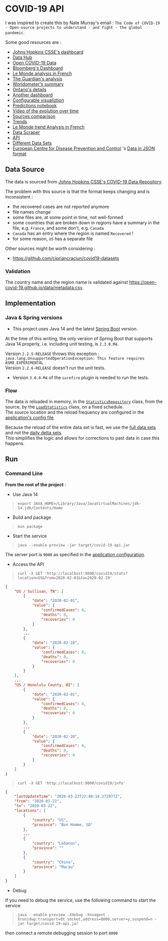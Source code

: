 # COVID-19 API

I was inspired to create this by Nate Murray's email : `The Code of COVID-19 - Open-source projects to understand - and fight - the global pandemic`.

Some good resources are :

* [Johns Hopkins CSSE's dashboard](https://coronavirus.jhu.edu/map.html)
* [Data Hub](https://datahub.io/core/covid-19)
* [Open COVID-19 Data](https://github.com/open-covid-19/data)
* [Bloomberg's Dashboard](https://www.bloomberg.com/graphics/2020-coronavirus-cases-world-map/?utm_source=facebook&utm_medium=cpc&utm_campaign=covid19&utm_content=tofu&fbclid=IwAR0UgjaNWvouJAPggGdA6VnogRuCM2SPWePRKYcfSeF3coYcgqS5DepTYXw)
* [Le Monde analysis in French](https://www.lemonde.fr/les-decodeurs/article/2020/02/27/en-carte-visualisez-la-propagation-mondiale-de-l-epidemie-de-coronavirus_6031092_4355770.html)
* [The Guardian's analysis](https://www.theguardian.com/world/2020/mar/27/coronavirus-mapped-map-which-countries-have-the-most-cases-and-deaths)
* [Worldometer's summary](https://www.worldometers.info/coronavirus/)
* [Ontario's details](https://www.ontario.ca/page/2019-novel-coronavirus?utm_source=Google&utm_medium=CPC&utm_campaign=COVID-19)
* [Another dashboard](https://www.gohkokhan.com/corona-virus-interactive-dashboard-tweaked/)
* [Configurable visualiztion](http://91-divoc.com/pages/covid-visualization/)
* [Predictions notebook](https://www.kaggle.com/yuanquan/covid-19-prediction-by-country-and-province)
* [Video of the evolution over time](https://prateekiiest.github.io/COVID-19-Analysis/)
* [Sources comparison](https://ourworldindata.org/covid-sources-comparison)
* [Trends](https://aatishb.com/covidtrends/)
* [Le Monde trend Analysis in French](https://www.lemonde.fr/les-decodeurs/article/2020/03/27/coronavirus-visualisez-les-pays-qui-ont-aplati-la-courbe-de-l-infection-et-ceux-qui-n-y-sont-pas-encore-parvenus_6034627_4355770.html)
* [Data Scraper](https://coronadatascraper.com/#home)
* [API](https://corona-api-landingpage.netlify.com/)
* [Different Data Sets](https://github.com/cipriancraciun/covid19-datasets)
* [European Centre for Disease Prevention and Control](https://www.ecdc.europa.eu/en/publications-data/download-todays-data-geographic-distribution-covid-19-cases-worldwide) 's [Data in JSON format](https://opendata.ecdc.europa.eu/covid19/casedistribution/json/)

## Data Source

The data is sourced from [Johns Hopkins CSSE's COVID-19 Data Repository](https://github.com/CSSEGISandData/COVID-19).  

The problem with this source is that the format keeps changing and is inconsistent :
* the recovered cases are not reported anymore
* file names change
* some files are, at some point in time, not well-formed
* some countries that are broken down in regions have a summary in the file, e.g. `France`, and some don't, e.g. `Canada`
* `Canada` has an entry where the region is named `Recovered` !
* for some reason, `US` has a separate file

Other sources might be worth considering :
* https://github.com/cipriancraciun/covid19-datasets

### Validation

The country name and the region name is validated against https://open-covid-19.github.io/data/metadata.csv.

## Implementation

### Java & Spring versions

* This project uses Java 14 and the latest [Spring Boot](https://spring.io/projects/spring-boot) version.

At the time of this writing, the only version of Spring Boot that supports Java 14 properly, i.e. including unit testing,  is `2.3.0.M4`.  

Version `2.2.5-RELEASE` throws this exception : `java.lang.UnsupportedOperationException: This feature requires ASM8_EXPERIMENTAL`  
Version `2.2.6-RELEASE` doesn't run the unit tests.

* Version `3.0.0-M4` of the `surefire` plugin is needed to run the tests.

### Flow

The data is reloaded in memory, in the [`StatisticsRepository`](./src/main/java/covid19/stats/micasa/com/repositories/StatisticsRepository.java) class, from the source, by the [`LoadStatistics`](./src/main/java/covid19/stats/micasa/com/activities/LoadStatistics.java) class, on a fixed schedule.  
The source location and the reload frequency are configured in the [application's config file](./src/main/resources/application.yaml).

Because the reload of the entire data set is fast, we use the [full data sets](https://github.com/CSSEGISandData/COVID-19/tree/master/csse_covid_19_data/csse_covid_19_time_series) and not the [daily delta sets](https://github.com/CSSEGISandData/COVID-19/tree/master/csse_covid_19_data/csse_covid_19_daily_reports).  
This simplifies the logic and allows for corrections to past data in case this happens.

## Run

### Command Line

__From the root of the project__ :

* Use Java 14

> `export JAVA_HOME=/Library/Java/JavaVirtualMachines/jdk-14.jdk/Contents/Home`

* Build and package

> `mvn package`

* Start the service

> `java --enable-preview -jar target/covid-19-api.jar`

The server port is `9000` as specified in the [application configuration](./src/main/resources/application.yaml).

* Access the API

> `curl -X GET 'http://localhost:9000/covid19/stats?location=US&from=2020-02-01&to=2020-02-29'`

```json
{
    "US / Sullivan, TN": [
        {
            "date": "2020-02-01",
            "value": {
                "confirmedCases": 0,
                "deaths": 0,
                "recoveries": 0
            }
        },
        ...
        {
            "date": "2020-02-28",
            "value": {
                "confirmedCases": 0,
                "deaths": 0,
                "recoveries": 0
            }
        }
    ],
    ...
    "US / Honolulu County, HI": [
        {
            "date": "2020-02-01",
            "value": {
                "confirmedCases": 0,
                "deaths": 0,
                "recoveries": 0
            }
        },
        ...
        {
            "date": "2020-02-28",
            "value": {
                "confirmedCases": 0,
                "deaths": 0,
                "recoveries": 0
            }
        }
    ]
}
```

> `curl -X GET 'http://localhost:9000/covid19/info'`

```json
{
    "lastUpdateTime": "2020-03-23T22:40:14.272977Z",
    "from": "2020-01-22",
    "to": "2020-03-22",
    "locations": [
        {
            "country": "US",
            "province": "Bon Homme, SD"
        },
        ...
        {
            "country": "Lebanon",
            "province": ""
        },
        {
            "country": "China",
            "province": "Macau"
        }
    ]
}
```

* Debug

If you need to debug the service, use the following command to start the service

> `java --enable-preview -Xdebug -Xnoagent -Xrunjdwp:transport=dt_socket,address=8000,server=y,suspend=n -jar target/covid-19-api.jar`

then connect a remote debugging session to port `8000`


